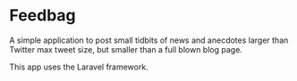 Feedbag
===

A simple application to post small tidbits of news and anecdotes 
larger than Twitter max tweet size, but smaller than a full blown blog 
page.

This app uses the Laravel framework.

